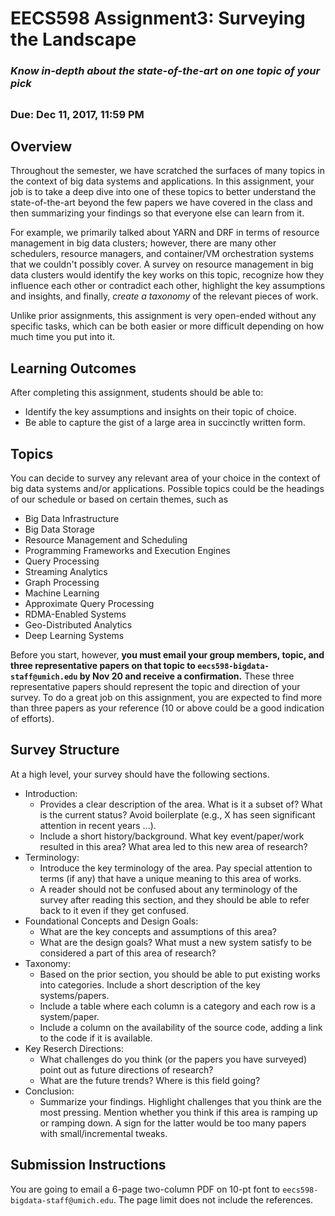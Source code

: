 # EECS598 Assignment3: Surveying the Landscape

### *Know in-depth about the state-of-the-art on one topic of your pick*
##

### Due: Dec 11, 2017, 11:59 PM

## Overview
Throughout the semester, we have scratched the surfaces of many topics in the context of big data systems and applications. 
In this assignment, your job is to take a deep dive into one of these topics to better understand the state-of-the-art beyond the few papers we have covered in the class and then summarizing your findings so that everyone else can learn from it.

For example, we primarily talked about YARN and DRF in terms of resource management in big data clusters; however, there are many other schedulers, resource managers, and container/VM orchestration systems that we couldn't possibly cover. 
A survey on resource management in big data clusters would identify the key works on this topic, recognize how they influence each other or contradict each other, highlight the key assumptions and insights, and finally, *create a taxonomy* of the relevant pieces of work.

Unlike prior assignments, this assignment is very open-ended without any specific tasks, which can be both easier or more difficult depending on how much time you put into it.

## Learning Outcomes
After completing this assignment, students should be able to:

* Identify the key assumptions and insights on their topic of choice.
* Be able to capture the gist of a large area in succinctly written form.

## Topics
You can decide to survey any relevant area of your choice in the context of big data systems and/or applications.
Possible topics could be the headings of our schedule or based on certain themes, such as

* Big Data Infrastructure
* Big Data Storage
* Resource Management and Scheduling
* Programming Frameworks and Execution Engines
* Query Processing
* Streaming Analytics
* Graph Processing
* Machine Learning
* Approximate Query Processing
* RDMA-Enabled Systems
* Geo-Distributed Analytics
* Deep Learning Systems

Before you start, however, **you must email your group members, topic, and three representative papers on that topic to `eecs598-bigdata-staff@umich.edu` by Nov 20 and receive a confirmation.**
These three representative papers should represent the topic and direction of your survey.
To do a great job on this assignment, you are expected to find more than three papers as your reference (10 or above could be a good indication of efforts).

## Survey Structure
At a high level, your survey should have the following sections.

* Introduction: 
    * Provides a clear description of the area. What is it a subset of? What is the current status? Avoid boilerplate (e.g., X has seen significant attention in recent years ...).
    * Include a short history/background. What key event/paper/work resulted in this area? What area led to this new area of research?
* Terminology:
    * Introduce the key terminology of the area. Pay special attention to terms (if any) that have a unique meaning to this area of works.
    * A reader should not be confused about any terminology of the survey after reading this section, and they should be able to refer back to it even if they get confused.
* Foundational Concepts and Design Goals:
    * What are the key concepts and assumptions of this area?
    * What are the design goals? What must a new system satisfy to be considered a part of this area of research?
* Taxonomy:
    * Based on the prior section, you should be able to put existing works into categories. Include a short description of the key systems/papers.
    * Include a table where each column is a category and each row is a system/paper.
    * Include a column on the availability of the source code, adding a link to the code if it is available.
* Key Reserch Directions:
    * What challenges do you think (or the papers you have surveyed) point out as future directions of research?
    * What are the future trends? Where is this field going?
* Conclusion:
    * Summarize your findings. Highlight challenges that you think are the most pressing. Mention whether you think if this area is ramping up or ramping down. A sign for the latter would be too many papers with small/incremental tweaks.

## Submission Instructions
You are going to email a 6-page two-column PDF on 10-pt font to `eecs598-bigdata-staff@umich.edu`.
The page limit does not include the references.
